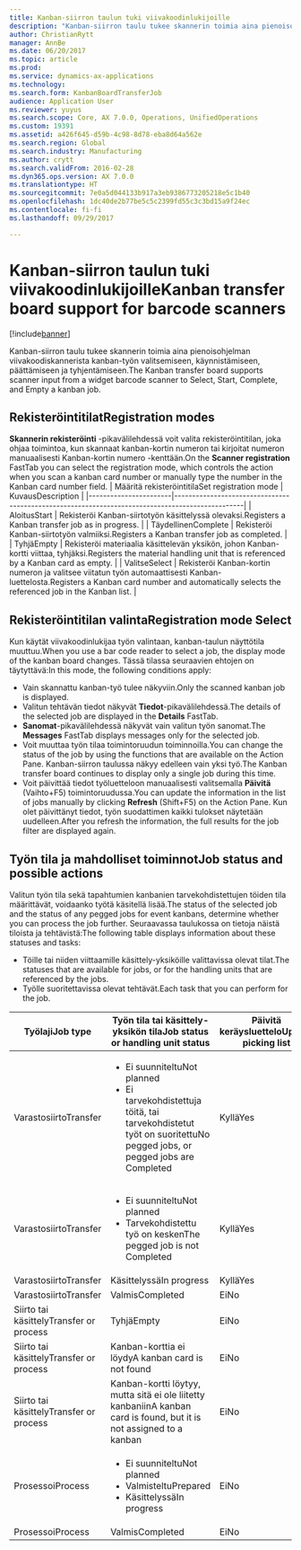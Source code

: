 ```yaml
---
title: Kanban-siirron taulun tuki viivakoodinlukijoille
description: "Kanban-siirron taulu tukee skannerin toimia aina pienoisohjelman viivakoodiskannerista kanban-työn valitsemiseen, käynnistämiseen, päättämiseen ja tyhjentämiseen."
author: ChristianRytt
manager: AnnBe
ms.date: 06/20/2017
ms.topic: article
ms.prod: 
ms.service: dynamics-ax-applications
ms.technology: 
ms.search.form: KanbanBoardTransferJob
audience: Application User
ms.reviewer: yuyus
ms.search.scope: Core, AX 7.0.0, Operations, UnifiedOperations
ms.custom: 19391
ms.assetid: a426f645-d59b-4c98-8d78-eba8d64a562e
ms.search.region: Global
ms.search.industry: Manufacturing
ms.author: crytt
ms.search.validFrom: 2016-02-28
ms.dyn365.ops.version: AX 7.0.0
ms.translationtype: HT
ms.sourcegitcommit: 7e0a5d044133b917a3eb9386773205218e5c1b40
ms.openlocfilehash: 1dc40de2b77be5c5c2399fd55c3c3bd15a9f24ec
ms.contentlocale: fi-fi
ms.lasthandoff: 09/29/2017

---
```


# <a name="kanban-transfer-board-support-for-barcode-scanners"></a><span data-ttu-id="6a78d-103">Kanban-siirron taulun tuki viivakoodinlukijoille</span><span class="sxs-lookup"><span data-stu-id="6a78d-103">Kanban transfer board support for barcode scanners</span></span>

[!include[banner](../includes/banner.md)]


<span data-ttu-id="6a78d-104">Kanban-siirron taulu tukee skannerin toimia aina pienoisohjelman viivakoodiskannerista kanban-työn valitsemiseen, käynnistämiseen, päättämiseen ja tyhjentämiseen.</span><span class="sxs-lookup"><span data-stu-id="6a78d-104">The Kanban transfer board supports scanner input from a widget barcode scanner to Select, Start, Complete, and Empty a kanban job.</span></span>

<a name="registration-modes"></a><span data-ttu-id="6a78d-105">Rekisteröintitilat</span><span class="sxs-lookup"><span data-stu-id="6a78d-105">Registration modes</span></span>
------------------

<span data-ttu-id="6a78d-106">**Skannerin rekisteröinti** -pikavälilehdessä voit valita rekisteröintitilan, joka ohjaa toimintoa, kun skannaat kanban-kortin numeron tai kirjoitat numeron manuaalisesti Kanban-kortin numero -kenttään.</span><span class="sxs-lookup"><span data-stu-id="6a78d-106">On the **Scanner registration** FastTab you can select the registration mode, which controls the action when you scan a kanban card number or manually type the number in the Kanban card number field.</span></span>
| <span data-ttu-id="6a78d-107">Määritä rekisteröintitila</span><span class="sxs-lookup"><span data-stu-id="6a78d-107">Set registration mode</span></span> | <span data-ttu-id="6a78d-108">Kuvaus</span><span class="sxs-lookup"><span data-stu-id="6a78d-108">Description</span></span>                                                                                     |
|-----------------------|-------------------------------------------------------------------------------------------------|
| <span data-ttu-id="6a78d-109">Aloitus</span><span class="sxs-lookup"><span data-stu-id="6a78d-109">Start</span></span>                 | <span data-ttu-id="6a78d-110">Rekisteröi Kanban-siirtotyön käsittelyssä olevaksi.</span><span class="sxs-lookup"><span data-stu-id="6a78d-110">Registers a Kanban transfer job as in progress.</span></span>                                                 |
| <span data-ttu-id="6a78d-111">Täydellinen</span><span class="sxs-lookup"><span data-stu-id="6a78d-111">Complete</span></span>              | <span data-ttu-id="6a78d-112">Rekisteröi Kanban-siirtotyön valmiiksi.</span><span class="sxs-lookup"><span data-stu-id="6a78d-112">Registers a Kanban transfer job as completed.</span></span>                                                   |
| <span data-ttu-id="6a78d-113">Tyhjä</span><span class="sxs-lookup"><span data-stu-id="6a78d-113">Empty</span></span>                 | <span data-ttu-id="6a78d-114">Rekisteröi materiaalia käsittelevän yksikön, johon Kanban-kortti viittaa, tyhjäksi.</span><span class="sxs-lookup"><span data-stu-id="6a78d-114">Registers the material handling unit that is referenced by a Kanban card as empty.</span></span>              |
| <span data-ttu-id="6a78d-115">Valitse</span><span class="sxs-lookup"><span data-stu-id="6a78d-115">Select</span></span>                | <span data-ttu-id="6a78d-116">Rekisteröi Kanban-kortin numeron ja valitsee viitatun työn automaattisesti Kanban-luettelosta.</span><span class="sxs-lookup"><span data-stu-id="6a78d-116">Registers a Kanban card number and automatically selects the referenced job in the Kanban list.</span></span> |

 
<a name="registration-mode-select"></a><span data-ttu-id="6a78d-117">Rekisteröintitilan valinta</span><span class="sxs-lookup"><span data-stu-id="6a78d-117">Registration mode Select</span></span>
------------------------

<span data-ttu-id="6a78d-118">Kun käytät viivakoodinlukijaa työn valintaan, kanban-taulun näyttötila muuttuu.</span><span class="sxs-lookup"><span data-stu-id="6a78d-118">When you use a bar code reader to select a job, the display mode of the kanban board changes.</span></span> <span data-ttu-id="6a78d-119">Tässä tilassa seuraavien ehtojen on täytyttävä:</span><span class="sxs-lookup"><span data-stu-id="6a78d-119">In this mode, the following conditions apply:</span></span>

-   <span data-ttu-id="6a78d-120">Vain skannattu kanban-työ tulee näkyviin.</span><span class="sxs-lookup"><span data-stu-id="6a78d-120">Only the scanned kanban job is displayed.</span></span>
-   <span data-ttu-id="6a78d-121">Valitun tehtävän tiedot näkyvät **Tiedot**-pikavälilehdessä.</span><span class="sxs-lookup"><span data-stu-id="6a78d-121">The details of the selected job are displayed in the **Details** FastTab.</span></span>
-   <span data-ttu-id="6a78d-122">**Sanomat**-pikavälilehdessä näkyvät vain valitun työn sanomat.</span><span class="sxs-lookup"><span data-stu-id="6a78d-122">The **Messages** FastTab displays messages only for the selected job.</span></span>
-   <span data-ttu-id="6a78d-123">Voit muuttaa työn tilaa toimintoruudun toiminnoilla.</span><span class="sxs-lookup"><span data-stu-id="6a78d-123">You can change the status of the job by using the functions that are available on the Action Pane.</span></span> <span data-ttu-id="6a78d-124">Kanban-siirron taulussa näkyy edelleen vain yksi työ.</span><span class="sxs-lookup"><span data-stu-id="6a78d-124">The Kanban transfer board continues to display only a single job during this time.</span></span>
-   <span data-ttu-id="6a78d-125">Voit päivittää tiedot työluetteloon manuaalisesti valitsemalla **Päivitä** (Vaihto+F5) toimintoruudussa.</span><span class="sxs-lookup"><span data-stu-id="6a78d-125">You can update the information in the list of jobs manually by clicking **Refresh** (Shift+F5) on the Action Pane.</span></span> <span data-ttu-id="6a78d-126">Kun olet päivittänyt tiedot, työn suodattimen kaikki tulokset näytetään uudelleen.</span><span class="sxs-lookup"><span data-stu-id="6a78d-126">After you refresh the information, the full results for the job filter are displayed again.</span></span>

## <a name="job-status-and-possible-actions"></a><span data-ttu-id="6a78d-127">Työn tila ja mahdolliset toiminnot</span><span class="sxs-lookup"><span data-stu-id="6a78d-127">Job status and possible actions</span></span>
<span data-ttu-id="6a78d-128">Valitun työn tila sekä tapahtumien kanbanien tarvekohdistettujen töiden tila määrittävät, voidaanko työtä käsitellä lisää.</span><span class="sxs-lookup"><span data-stu-id="6a78d-128">The status of the selected job and the status of any pegged jobs for event kanbans, determine whether you can process the job further.</span></span> <span data-ttu-id="6a78d-129">Seuraavassa taulukossa on tietoja näistä tiloista ja tehtävistä:</span><span class="sxs-lookup"><span data-stu-id="6a78d-129">The following table displays information about these statuses and tasks:</span></span>
-   <span data-ttu-id="6a78d-130">Töille tai niiden viittaamille käsittely-yksiköille valittavissa olevat tilat.</span><span class="sxs-lookup"><span data-stu-id="6a78d-130">The statuses that are available for jobs, or for the handling units that are referenced by the jobs.</span></span>
-   <span data-ttu-id="6a78d-131">Työlle suoritettavissa olevat tehtävät.</span><span class="sxs-lookup"><span data-stu-id="6a78d-131">Each task that you can perform for the job.</span></span>

<table>
<colgroup>
<col width="12%" />
<col width="12%" />
<col width="12%" />
<col width="12%" />
<col width="12%" />
<col width="12%" />
<col width="12%" />
<col width="12%" />
</colgroup>
<thead>
<tr class="header">
<th><span data-ttu-id="6a78d-132">Työlaji</span><span class="sxs-lookup"><span data-stu-id="6a78d-132">Job type</span></span></th>
<th><span data-ttu-id="6a78d-133">Työn tila tai käsittely-yksikön tila</span><span class="sxs-lookup"><span data-stu-id="6a78d-133">Job status or handling unit status</span></span></th>
<th><span data-ttu-id="6a78d-134">Päivitä keräysluettelo</span><span class="sxs-lookup"><span data-stu-id="6a78d-134">Update picking list</span></span></th>
<th><span data-ttu-id="6a78d-135">Aloitus</span><span class="sxs-lookup"><span data-stu-id="6a78d-135">Start</span></span></th>
<th><span data-ttu-id="6a78d-136">Päivitä rekisteröinti</span><span class="sxs-lookup"><span data-stu-id="6a78d-136">Update registration</span></span></th>
<th><span data-ttu-id="6a78d-137">Täydellinen</span><span class="sxs-lookup"><span data-stu-id="6a78d-137">Complete</span></span></th>
<th><span data-ttu-id="6a78d-138">Tyhjä</span><span class="sxs-lookup"><span data-stu-id="6a78d-138">Empty</span></span></th>
<th><span data-ttu-id="6a78d-139">Luo tapahtuma-kanbaneita</span><span class="sxs-lookup"><span data-stu-id="6a78d-139">Create event kanbans</span></span></th>
</tr>
</thead>
<tbody>
<tr class="odd">
<td><span data-ttu-id="6a78d-140">Varastosiirto</span><span class="sxs-lookup"><span data-stu-id="6a78d-140">Transfer</span></span></td>
<td><ul>
<li><span data-ttu-id="6a78d-141">Ei suunniteltu</span><span class="sxs-lookup"><span data-stu-id="6a78d-141">Not planned</span></span></li>
<li><span data-ttu-id="6a78d-142">Ei tarvekohdistettuja töitä, tai tarvekohdistetut työt on suoritettu</span><span class="sxs-lookup"><span data-stu-id="6a78d-142">No pegged jobs, or pegged jobs are Completed</span></span></li>
</ul></td>
<td><span data-ttu-id="6a78d-143">Kyllä</span><span class="sxs-lookup"><span data-stu-id="6a78d-143">Yes</span></span></td>
<td><span data-ttu-id="6a78d-144">Kyllä</span><span class="sxs-lookup"><span data-stu-id="6a78d-144">Yes</span></span></td>
<td><span data-ttu-id="6a78d-145">Kyllä</span><span class="sxs-lookup"><span data-stu-id="6a78d-145">Yes</span></span></td>
<td><span data-ttu-id="6a78d-146">Kyllä</span><span class="sxs-lookup"><span data-stu-id="6a78d-146">Yes</span></span></td>
<td><span data-ttu-id="6a78d-147">Ei</span><span class="sxs-lookup"><span data-stu-id="6a78d-147">No</span></span></td>
<td><span data-ttu-id="6a78d-148">Kyllä</span><span class="sxs-lookup"><span data-stu-id="6a78d-148">Yes</span></span></td>
</tr>
<tr class="even">
<td><span data-ttu-id="6a78d-149">Varastosiirto</span><span class="sxs-lookup"><span data-stu-id="6a78d-149">Transfer</span></span></td>
<td><ul>
<li><span data-ttu-id="6a78d-150">Ei suunniteltu</span><span class="sxs-lookup"><span data-stu-id="6a78d-150">Not planned</span></span></li>
<li><span data-ttu-id="6a78d-151">Tarvekohdistettu työ on kesken</span><span class="sxs-lookup"><span data-stu-id="6a78d-151">The pegged job is not Completed</span></span></li>
</ul></td>
<td><span data-ttu-id="6a78d-152">Kyllä</span><span class="sxs-lookup"><span data-stu-id="6a78d-152">Yes</span></span></td>
<td><span data-ttu-id="6a78d-153">Ei</span><span class="sxs-lookup"><span data-stu-id="6a78d-153">No</span></span></td>
<td><span data-ttu-id="6a78d-154">Kyllä</span><span class="sxs-lookup"><span data-stu-id="6a78d-154">Yes</span></span></td>
<td><span data-ttu-id="6a78d-155">Ei</span><span class="sxs-lookup"><span data-stu-id="6a78d-155">No</span></span></td>
<td><span data-ttu-id="6a78d-156">Ei</span><span class="sxs-lookup"><span data-stu-id="6a78d-156">No</span></span></td>
<td><span data-ttu-id="6a78d-157">Ei</span><span class="sxs-lookup"><span data-stu-id="6a78d-157">No</span></span></td>
</tr>
<tr class="odd">
<td><span data-ttu-id="6a78d-158">Varastosiirto</span><span class="sxs-lookup"><span data-stu-id="6a78d-158">Transfer</span></span></td>
<td><span data-ttu-id="6a78d-159">Käsittelyssä</span><span class="sxs-lookup"><span data-stu-id="6a78d-159">In progress</span></span></td>
<td><span data-ttu-id="6a78d-160">Kyllä</span><span class="sxs-lookup"><span data-stu-id="6a78d-160">Yes</span></span></td>
<td><span data-ttu-id="6a78d-161">Ei</span><span class="sxs-lookup"><span data-stu-id="6a78d-161">No</span></span></td>
<td><span data-ttu-id="6a78d-162">Kyllä</span><span class="sxs-lookup"><span data-stu-id="6a78d-162">Yes</span></span></td>
<td><span data-ttu-id="6a78d-163">Kyllä</span><span class="sxs-lookup"><span data-stu-id="6a78d-163">Yes</span></span></td>
<td><span data-ttu-id="6a78d-164">Ei</span><span class="sxs-lookup"><span data-stu-id="6a78d-164">No</span></span></td>
<td><span data-ttu-id="6a78d-165">Ei</span><span class="sxs-lookup"><span data-stu-id="6a78d-165">No</span></span></td>
</tr>
<tr class="even">
<td><span data-ttu-id="6a78d-166">Varastosiirto</span><span class="sxs-lookup"><span data-stu-id="6a78d-166">Transfer</span></span></td>
<td><span data-ttu-id="6a78d-167">Valmis</span><span class="sxs-lookup"><span data-stu-id="6a78d-167">Completed</span></span></td>
<td><span data-ttu-id="6a78d-168">Ei</span><span class="sxs-lookup"><span data-stu-id="6a78d-168">No</span></span></td>
<td><span data-ttu-id="6a78d-169">Ei</span><span class="sxs-lookup"><span data-stu-id="6a78d-169">No</span></span></td>
<td><span data-ttu-id="6a78d-170">Ei</span><span class="sxs-lookup"><span data-stu-id="6a78d-170">No</span></span></td>
<td><span data-ttu-id="6a78d-171">Ei</span><span class="sxs-lookup"><span data-stu-id="6a78d-171">No</span></span></td>
<td><span data-ttu-id="6a78d-172">Kyllä</span><span class="sxs-lookup"><span data-stu-id="6a78d-172">Yes</span></span></td>
<td><span data-ttu-id="6a78d-173">Ei</span><span class="sxs-lookup"><span data-stu-id="6a78d-173">No</span></span></td>
</tr>
<tr class="odd">
<td><span data-ttu-id="6a78d-174">Siirto tai käsittely</span><span class="sxs-lookup"><span data-stu-id="6a78d-174">Transfer or process</span></span></td>
<td><span data-ttu-id="6a78d-175">Tyhjä</span><span class="sxs-lookup"><span data-stu-id="6a78d-175">Empty</span></span></td>
<td><span data-ttu-id="6a78d-176">Ei</span><span class="sxs-lookup"><span data-stu-id="6a78d-176">No</span></span></td>
<td><span data-ttu-id="6a78d-177">Ei</span><span class="sxs-lookup"><span data-stu-id="6a78d-177">No</span></span></td>
<td><span data-ttu-id="6a78d-178">Ei</span><span class="sxs-lookup"><span data-stu-id="6a78d-178">No</span></span></td>
<td><span data-ttu-id="6a78d-179">Ei</span><span class="sxs-lookup"><span data-stu-id="6a78d-179">No</span></span></td>
<td><span data-ttu-id="6a78d-180">Ei</span><span class="sxs-lookup"><span data-stu-id="6a78d-180">No</span></span></td>
<td><span data-ttu-id="6a78d-181">Ei</span><span class="sxs-lookup"><span data-stu-id="6a78d-181">No</span></span></td>
</tr>
<tr class="even">
<td><span data-ttu-id="6a78d-182">Siirto tai käsittely</span><span class="sxs-lookup"><span data-stu-id="6a78d-182">Transfer or process</span></span></td>
<td><span data-ttu-id="6a78d-183">Kanban-korttia ei löydy</span><span class="sxs-lookup"><span data-stu-id="6a78d-183">A kanban card is not found</span></span></td>
<td><span data-ttu-id="6a78d-184">Ei</span><span class="sxs-lookup"><span data-stu-id="6a78d-184">No</span></span></td>
<td><span data-ttu-id="6a78d-185">Ei</span><span class="sxs-lookup"><span data-stu-id="6a78d-185">No</span></span></td>
<td><span data-ttu-id="6a78d-186">Ei</span><span class="sxs-lookup"><span data-stu-id="6a78d-186">No</span></span></td>
<td><span data-ttu-id="6a78d-187">Ei</span><span class="sxs-lookup"><span data-stu-id="6a78d-187">No</span></span></td>
<td><span data-ttu-id="6a78d-188">Ei</span><span class="sxs-lookup"><span data-stu-id="6a78d-188">No</span></span></td>
<td><span data-ttu-id="6a78d-189">Ei</span><span class="sxs-lookup"><span data-stu-id="6a78d-189">No</span></span></td>
</tr>
<tr class="odd">
<td><span data-ttu-id="6a78d-190">Siirto tai käsittely</span><span class="sxs-lookup"><span data-stu-id="6a78d-190">Transfer or process</span></span></td>
<td><span data-ttu-id="6a78d-191">Kanban-kortti löytyy, mutta sitä ei ole liitetty kanbaniin</span><span class="sxs-lookup"><span data-stu-id="6a78d-191">A kanban card is found, but it is not assigned to a kanban</span></span></td>
<td><span data-ttu-id="6a78d-192">Ei</span><span class="sxs-lookup"><span data-stu-id="6a78d-192">No</span></span></td>
<td><span data-ttu-id="6a78d-193">Ei</span><span class="sxs-lookup"><span data-stu-id="6a78d-193">No</span></span></td>
<td><span data-ttu-id="6a78d-194">Ei</span><span class="sxs-lookup"><span data-stu-id="6a78d-194">No</span></span></td>
<td><span data-ttu-id="6a78d-195">Ei</span><span class="sxs-lookup"><span data-stu-id="6a78d-195">No</span></span></td>
<td><span data-ttu-id="6a78d-196">Ei</span><span class="sxs-lookup"><span data-stu-id="6a78d-196">No</span></span></td>
<td><span data-ttu-id="6a78d-197">Ei</span><span class="sxs-lookup"><span data-stu-id="6a78d-197">No</span></span></td>
</tr>
<tr class="even">
<td><span data-ttu-id="6a78d-198">Prosessoi</span><span class="sxs-lookup"><span data-stu-id="6a78d-198">Process</span></span></td>
<td><ul>
<li><span data-ttu-id="6a78d-199">Ei suunniteltu</span><span class="sxs-lookup"><span data-stu-id="6a78d-199">Not planned</span></span></li>
<li><span data-ttu-id="6a78d-200">Valmisteltu</span><span class="sxs-lookup"><span data-stu-id="6a78d-200">Prepared</span></span></li>
<li><span data-ttu-id="6a78d-201">Käsittelyssä</span><span class="sxs-lookup"><span data-stu-id="6a78d-201">In progress</span></span></li>
</ul></td>
<td><span data-ttu-id="6a78d-202">Ei</span><span class="sxs-lookup"><span data-stu-id="6a78d-202">No</span></span></td>
<td><span data-ttu-id="6a78d-203">Ei</span><span class="sxs-lookup"><span data-stu-id="6a78d-203">No</span></span></td>
<td><span data-ttu-id="6a78d-204">Ei</span><span class="sxs-lookup"><span data-stu-id="6a78d-204">No</span></span></td>
<td><span data-ttu-id="6a78d-205">Ei</span><span class="sxs-lookup"><span data-stu-id="6a78d-205">No</span></span></td>
<td><span data-ttu-id="6a78d-206">Ei</span><span class="sxs-lookup"><span data-stu-id="6a78d-206">No</span></span></td>
<td><span data-ttu-id="6a78d-207">Ei</span><span class="sxs-lookup"><span data-stu-id="6a78d-207">No</span></span></td>
</tr>
<tr class="odd">
<td><span data-ttu-id="6a78d-208">Prosessoi</span><span class="sxs-lookup"><span data-stu-id="6a78d-208">Process</span></span></td>
<td><span data-ttu-id="6a78d-209">Valmis</span><span class="sxs-lookup"><span data-stu-id="6a78d-209">Completed</span></span></td>
<td><span data-ttu-id="6a78d-210">Ei</span><span class="sxs-lookup"><span data-stu-id="6a78d-210">No</span></span></td>
<td><span data-ttu-id="6a78d-211">Ei</span><span class="sxs-lookup"><span data-stu-id="6a78d-211">No</span></span></td>
<td><span data-ttu-id="6a78d-212">Ei</span><span class="sxs-lookup"><span data-stu-id="6a78d-212">No</span></span></td>
<td><span data-ttu-id="6a78d-213">Ei</span><span class="sxs-lookup"><span data-stu-id="6a78d-213">No</span></span></td>
<td><span data-ttu-id="6a78d-214">Ei</span><span class="sxs-lookup"><span data-stu-id="6a78d-214">No</span></span></td>
<td><span data-ttu-id="6a78d-215">Ei</span><span class="sxs-lookup"><span data-stu-id="6a78d-215">No</span></span></td>
</tr>
</tbody>
</table>






